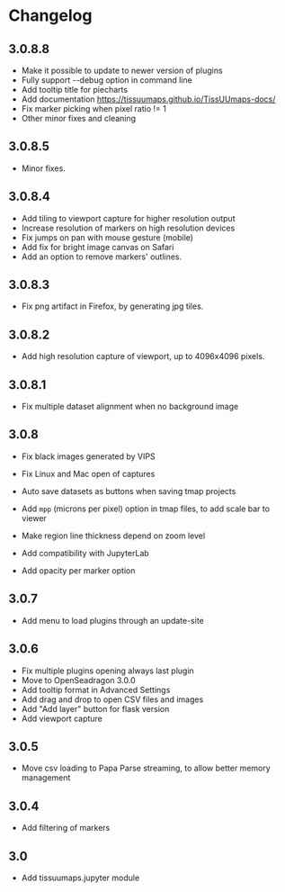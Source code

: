 # Changelog

## 3.0.8.8

 - Make it possible to update to newer version of plugins
 - Fully support --debug option in command line
 - Add tooltip title for piecharts
 - Add documentation https://tissuumaps.github.io/TissUUmaps-docs/
 - Fix marker picking when pixel ratio != 1
 - Other minor fixes and cleaning
## 3.0.8.5

 - Minor fixes.

## 3.0.8.4

 - Add tiling to viewport capture for higher resolution output
 - Increase resolution of markers on high resolution devices
 - Fix jumps on pan with mouse gesture (mobile)
 - Add fix for bright image canvas on Safari
 - Add an option to remove markers' outlines.

## 3.0.8.3

 - Fix png artifact in Firefox, by generating jpg tiles.

## 3.0.8.2

 - Add high resolution capture of viewport, up to 4096x4096 pixels.

## 3.0.8.1

 - Fix multiple dataset alignment when no background image

## 3.0.8

 - Fix black images generated by VIPS
 - Fix Linux and Mac open of captures

 - Auto save datasets as buttons when saving tmap projects
 - Add `mpp` (microns per pixel) option in tmap files, to add scale bar to viewer 
 - Make region line thickness depend on zoom level
 - Add compatibility with JupyterLab
 - Add opacity per marker option

## 3.0.7

 - Add menu to load plugins through an update-site

## 3.0.6

 - Fix multiple plugins opening always last plugin
 - Move to OpenSeadragon 3.0.0
 - Add tooltip format in Advanced Settings
 - Add drag and drop to open CSV files and images
 - Add "Add layer" button for flask version
 - Add viewport capture

## 3.0.5

 - Move csv loading to Papa Parse streaming, to allow better memory management

## 3.0.4
 - Add filtering of markers

## 3.0
 - Add tissuumaps.jupyter module